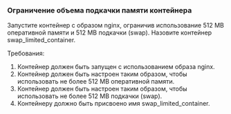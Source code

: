 
### Ограничение объема подкачки памяти контейнера

Запустите контейнер с образом nginx, ограничив использование 512 MB оперативной памяти и 512 MB подкачки (swap). Назовите контейнер swap_limited_container.

Требования:
1. Контейнер должен быть запущен с использованием образа nginx.
2. Контейнер должен быть настроен таким образом, чтобы использовать не более 512 MB оперативной памяти.
3. Контейнер должен быть настроен таким образом, чтобы использовать не более 512 MB подкачки (swap).
4. Контейнеру должно быть присвоено имя swap_limited_container.